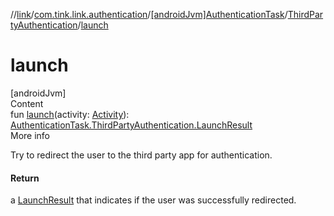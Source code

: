 //[link](../../../index.md)/[com.tink.link.authentication](../../index.md)/[[androidJvm]AuthenticationTask](../index.md)/[ThirdPartyAuthentication](index.md)/[launch](launch.md)



# launch  
[androidJvm]  
Content  
fun [launch](launch.md)(activity: [Activity](https://developer.android.com/reference/kotlin/android/app/Activity.html)): [AuthenticationTask.ThirdPartyAuthentication.LaunchResult](-launch-result/index.md)  
More info  


Try to redirect the user to the third party app for authentication.



#### Return  


a [LaunchResult](-launch-result/index.md) that indicates if the user was successfully redirected.

  



